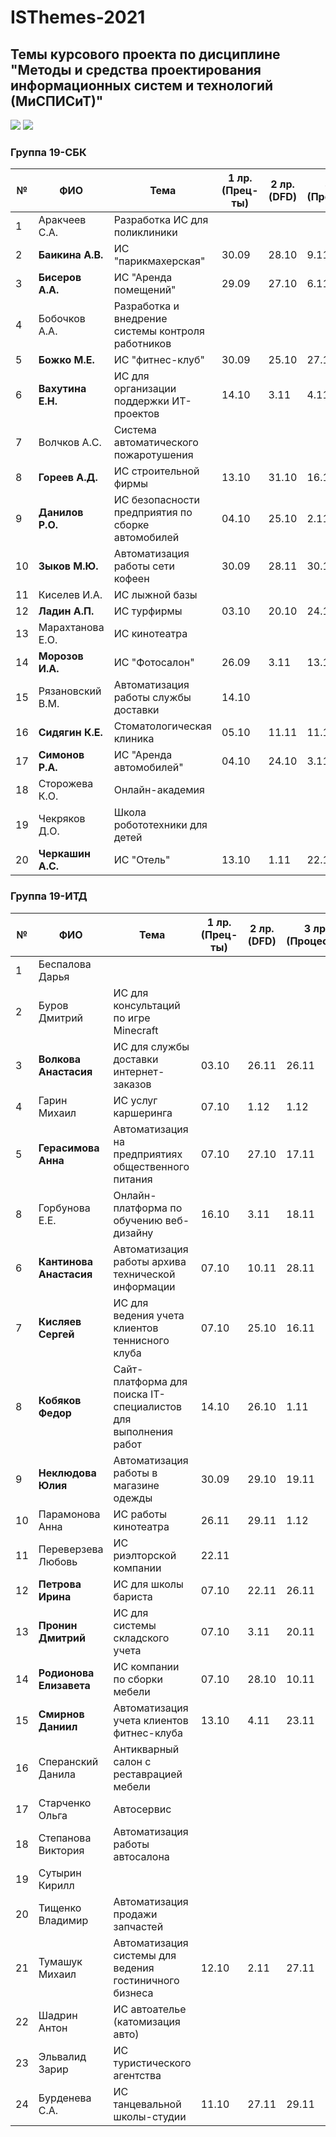 # ISThemes-2021
## Темы курсового проекта по дисциплине "Методы и средства проектирования информационных систем и технологий (МиСПИСиТ)"

<img src="https://img.shields.io/github/commit-activity/m/nntu-cs/ISThemes-2021?color=lime&style=for-the-badge">
<img src="https://img.shields.io/github/last-commit/nntu-cs/ISThemes-2021?color=darkgreen&style=for-the-badge">

### Группа 19-СБК

|№ |  ФИО |	Тема	 | 1 лр. (Прец-ты) | 2 лр. (DFD)  | 3 лр. (Процессы) | 4 лр. (Модели данных) | 5 лр. (Метрики) |
|--|------|--------|--------------------|--------------|------------------|-----------------------|-----------------|
|1 |  Аракчеев С.А.          | Разработка ИС для поликлиники                      |       |       |          |
|2 |  **Баикина А.В.**       | ИС "парикмахерская"   | 30.09 | 28.10 |  9.11    | 15.11  | 26.11 |
|3 |  **Бисеров А.А.**      | ИС "Аренда помещений"                              | 29.09 | 27.10 |  6.11    | 18.11  | 28.11 |
|4 |  Бобочков А.А.          | Разработка и внедрение системы контроля работников |       |       |          |          
|5 |  **Божко М.Е.**         | ИС "фитнес-клуб"                                   | 30.09 | 25.10 |  27.10   | 12.11 | 27.11 |
|6 |  **Вахутина Е.Н.**      | ИС для организации поддержки ИТ-проектов           | 14.10 | 3.11  |  4.11    | 26.11 | 30.11 |
|7 |  Волчков А.С.           | Система автоматического пожаротушения              |       |       |          |       
|8 |  **Гореев А.Д.**        | ИС строительной фирмы                              | 13.10 | 31.10 |  16.11   | 24.11 | 28.11 |
|9 |  **Данилов Р.О.**       | ИС безопасности предприятия по сборке автомобилей  | 04.10 | 25.10 |  2.11    | 11.11 | 27.11 |
|10|  **Зыков М.Ю.**         | Автоматизация работы сети кофеен                   | 30.09 | 28.11 |  30.11   | 30.11 | 30.11 |
|11|  Киселев И.А.           | ИС лыжной базы                                     |       |       |          |
|12|  **Ладин А.П.**         | ИС турфирмы                                        | 03.10 | 20.10 | 24.10    | 23.11 | 25.11 |
|13|  Марахтанова Е.О.       | ИС кинотеатра                                      |       |       |          |
|14|  **Морозов И.А.**       | ИС "Фотосалон"                                     | 26.09 | 3.11  | 13.11    | 24.11 | 28.11 |
|15|  Рязановский В.М.       | Автоматизация работы службы доставки               | 14.10 | |          |
|16|  **Сидягин К.Е.**       | Стоматологическая клиника                          | 05.10 | 11.11 |  11.11   | 19.11 | 29.11 |
|17|  **Симонов Р.А.**       | ИС "Аренда автомобилей"                            | 04.10 | 24.10 | 3.11     | 16.11 | 28.11 |
|18|  Сторожева К.О.         | Онлайн-академия                                    |       | |          |
|19|  Чекряков Д.О.          | Школа робототехники для детей                      |       | |          |
|20|  **Черкашин А.С.**      | ИС "Отель"                                         | 13.10 | 1.11       |  22.11        | 2.12  | 30.11 |

### Группа 19-ИТД

|№ |      ФИО            |	Тема	| 1 лр. (Прец-ты) | 2 лр. (DFD) | 3 лр. (Процессы) | 4 лр. (Модели данных) | 5 лр. (Метрики) |
|--|---------------------|--------|-----------------|-------------|------------------|-----------------------|-----------------|
|1 |  Беспалова Дарья      |  | | |
|2 |  Буров Дмитрий             | ИС для консультаций по игре Minecraft | | |
|3 |  **Волкова Анастасия**     | ИС для службы доставки интернет-заказов               |  03.10 | 26.11 | 26.11 | 29.11 | 30.11 |
|4 |  Гарин Михаил              | ИС услуг каршеринга                                   | 07.10 | 1.12 | 1.12 |
|5 |  **Герасимова Анна**       | Автоматизация на предприятиях общественного питания   | 07.10 | 27.10 | 17.11 | 27.11 | 29.11 |
|8 |  Горбунова Е.Е.            | Онлайн-платформа по обучению веб-дизайну              | 16.10 | 3.11| 18.11 |
|6 |  **Кантинова Анастасия**   | Автоматизация работы архива технической информации               | 07.10  | 10.11 | 28.11 | 1.12 | 1.12 |
|7 |  **Кисляев Сергей**        | ИС для ведения учета клиентов теннисного клуба                   | 07.10 | 25.10  | 16.11 | 24.11 | 29.11 |
|8 |  **Кобяков Федор**         | Сайт-платформа для поиска IT-специалистов для выполнения работ   | 14.10 | 26.10 | 1.11 | 15.11 |   29.11 |        
|9 |  **Неклюдова Юлия**        | Автоматизация работы в магазине одежды                           | 30.09  | 29.10 | 19.11 | 29.11 | 29.11 |
|10|  Парамонова Анна           | ИС работы кинотеатра                                             |  26.11    | 29.11 | 1.12 |
|11|  Переверзева Любовь        | ИС риэлторской компании                                          | 22.11 | |
|12|  **Петрова Ирина**         | ИС для школы бариста                                             |  07.10   | 22.11 | 26.11 | 28.11 | 29.11 |
|13|  **Пронин Дмитрий**        | ИС для системы складского учета                                  | 07.10 | 3.11| 20.11 | 20.11 | 29.11 |
|14|  **Родионова Елизавета**   | ИС компании по сборки мебели                                     | 07.10 | 28.10| 10.11 | 18.11 | 22.11 | 
|15|  **Смирнов Даниил**        | Автоматизация учета клиентов фитнес-клуба                        | 13.10| 4.11| 23.11 | 29.11 | 30.11 |
|16|  Сперанский Данила         | Антикварный салон с реставрацией мебели | | |
|17|  Старченко Ольга           | Автосервис | | |
|18|  Степанова Виктория        | Автоматизация работы автосалона  | | |
|19|  Сутырин Кирилл            |  | | |
|20|  Тищенко Владимир          | Автоматизация продажи запчастей | | |
|21|  Тумашук Михаил            |  Автоматизация системы для ведения гостиничного бизнеса  | 12.10 | 2.11 | 27.11 |
|22|  Шадрин Антон              | ИС автоателье (катомизация авто) | | |
|23|  Эльвалид Зарир            |  ИС туристического агентства| |
|24|  Бурденева С.А.            | ИС танцевальной школы-студии | 11.10 | 27.11 | 29.11 |
